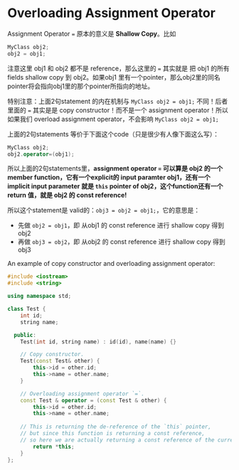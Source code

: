# Overloading Assignment Operator

Assignment Operator `=` 原本的意义是 **Shallow Copy**。比如
```cpp
MyClass obj2;
obj2 = obj1;
````
注意这里 obj1 和 obj2 都不是 reference，那么这里的 `=` 其实就是 把 obj1 的所有 fields shallow copy 到 obj2。如果obj1 里有一个pointer，那么obj2里的同名pointer将会指向obj1里的那个pointer所指向的地址。

特别注意：上面2句statement 的内在机制与 `MyClass obj2 = obj1;` 不同！后者里面的 `=` 其实是是 copy constructor！而不是一个 assignment operator！所以如果我们 overload assignment operator，不会影响 `MyClass obj2 = obj1;`

上面的2句statements 等价于下面这个code（只是很少有人像下面这么写）：
```cpp
MyClass obj2;
obj2.operator=(obj1);
```

所以上面的2句statements里，**assignment operator `=` 可以算是 obj2 的一个member function，它有一个explicit的 input paramter obj1，还有一个 implicit input parameter 就是 `this` pointer of obj2，这个function还有一个return 值，就是 obj2 的 const reference!** 

所以这个statement是 valid的：`obj3 = obj2 = obj1;`，它的意思是：
* 先做 `obj2 = obj1`，即 从obj1 的 const reference 进行 shallow copy 得到 obj2
* 再做 `obj3 = obj2`，即 从obj2 的 const reference 进行 shallow copy 得到 obj3

An example of copy constructor and overloading assignment operator:
```cpp
#include <iostream>
#include <string>

using namespace std;

class Test {
    int id; 
    string name;

  public:
    Test(int id, string name) : id(id), name(name) {}

    // Copy constructor.
    Test(const Test& other) {
        this->id = other.id;
        this->name = other.name;
    }

    // Overloading assignment operator `=`.
    const Test & operator = (const Test & other) {
        this->id = other.id;
        this->name = other.name;
        
	// This is returning the de-reference of the `this` pointer,
	// but since this function is returning a const reference,
	// so here we are actually returning a const reference of the current object.
        return *this;
    }
};
```
